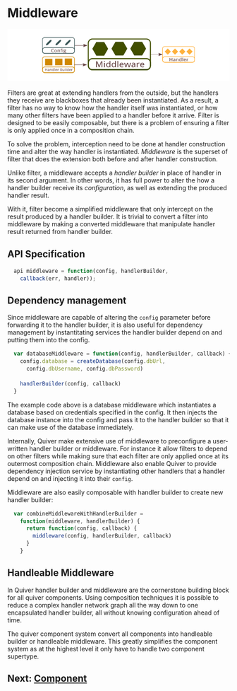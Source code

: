 # Middleware

![Middleware](figures/middleware-1.png)

Filters are great at extending handlers from the outside, but the handlers they receive are blackboxes that already been instantiated. As a result, a filter has no way to know how the handler itself was instantiated, or how many other filters have been applied to a handler before it arrive. Filter is designed to be easily composable, but there is a problem of ensuring a filter is only applied once in a composition chain.

To solve the problem, interception need to be done at handler construction time and alter the way handler is instantiated. _Middleware_ is the superset of filter that does the extension both before and after handler construction. 

Unlike filter, a middleware accepts a _handler builder_ in place of handler in its second argument. In other words, it has full power to alter the how a handler builder receive its _configuration_, as well as extending the produced handler result.

With it, filter become a simplified middleware that only intercept on the result produced by a handler builder. It is trivial to convert a filter into middleware by making a converted middleware that manipulate handler result returned from handler builder.

## API Specification

```javascript
  api middleware = function(config, handlerBuilder, 
    callback(err, handler));
```

## Dependency management

Since middleware are capable of altering the `config` parameter before forwarding it to the handler builder, it is also useful for dependency management by instantitating services the handler builder depend on and putting them into the config.

```javascript
  var databaseMiddleware = function(config, handlerBuilder, callback) {
    config.database = createDatabase(config.dbUrl, 
      config.dbUsername, config.dbPassword)

    handlerBuilder(config, callback)
  }
```

The example code above is a database middleware which instantiates a database based on credentials specified in the config. It then injects the database instance into the config and pass it to the handler builder so that it can make use of the database immediately.

Internally, Quiver make extensive use of middleware to preconfigure a user-written handler builder or middleware. For instance it allow filters to depend on other filters while making sure that each filter are only applied once at its outermost composition chain. Middleware also enable Quiver to provide dependency injection service by instantiating other handlers that a handler depend on and injecting it into their `config`.

Middleware are also easily composable with handler builder to create new handler builder:

```javascript
  var combineMiddlewareWithHandlerBuilder = 
    function(middleware, handlerBuilder) {
      return function(config, callback) {
        middleware(config, handlerBuilder, callback)
      }
    }
```

## Handleable Middleware

In Quiver handler builder and middleware are the cornerstone building block for all quiver components. Using composition techniques it is possible to reduce a complex handler network graph all the way down to one encapsulated handler builder, all without knowing configuration ahead of time.

The quiver component system convert all components into handleable builder or handleable middleware. This greatly simplifies the component system as at the highest level it only have to handle two component supertype.

## Next: [Component](10-component.md)